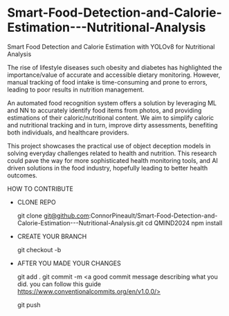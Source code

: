 # Smart-Food-Detection-and-Calorie-Estimation---Nutritional-Analysis
Smart Food Detection and Calorie Estimation with YOLOv8 for Nutritional Analysis




The rise of lifestyle diseases such obesity and diabetes has highlighted the importance/value of accurate and accessible dietary monitoring. However, manual tracking of food intake is time-consuming and prone to errors, leading to poor results in nutrition management. 

An automated food recognition system offers a solution by leveraging ML and NN to accurately identify food items from photos, and providing estimations of their caloric/nutritional content. We aim to simplify caloric and nutritional tracking and in turn, improve dirty assessments, benefiting both individuals, and healthcare providers. 

This project showcases the practical use of object deception models in solving everyday challenges related to health and nutrition. This research could pave the way for more sophisticated health monitoring tools, and AI driven solutions in the food industry, hopefully leading to better health outcomes. 



HOW TO CONTRIBUTE


- CLONE REPO


    git clone git@github.com:ConnorPineault/Smart-Food-Detection-and-Calorie-Estimation---Nutritional-Analysis.git
    cd QMIND2024
    npm install



- CREATE YOUR BRANCH
  
    git checkout -b <your branches name>


- AFTER YOU MADE YOUR CHANGES



  git add .
  git commit -m <a good commit message describing what you did. you can follow this guide https://www.conventionalcommits.org/en/v1.0.0/>
  
  git push

